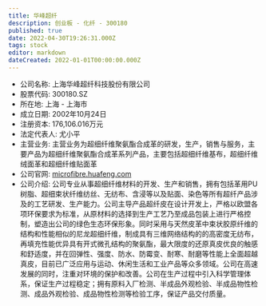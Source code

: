 ```yaml
---
title: 华峰超纤
description: 创业板 - 化纤 - 300180
published: true
date: 2022-04-30T19:26:31.000Z
tags: stock
editor: markdown
dateCreated: 2022-01-01T00:00:00.000Z
---
```


- 公司名称: 上海华峰超纤科技股份有限公司
- 股票代码: 300180.SZ
- 所在地: 上海 - 上海市
- 成立日期: 2002年10月24日
- 注册资本: 176,106.016万元
- 法定代表人: 尤小平
- 主营业务: 主营业务为超细纤维聚氨酯合成革的研发，生产，销售与服务，主要产品为超细纤维聚氨酯合成革系列产品，主要包括超细纤维基布，超细纤维绒面革和超细纤维贴面革
- 公司官网: [microfibre.huafeng.com](microfibre.huafeng.com)
- 公司介绍: 公司专业从事超细纤维材料的开发、生产和销售，拥有包括革用PU树脂、超细束状纤维纺丝、无纺布、含浸等以及贴面、染色等所有超纤产品涉及的工艺研发、生产能力。公司主导产品超纤皮在设计开发上，严格以欧盟各项环保要求为标准，从原材料的选择到生产工艺乃至成品包装上进行严格控制，塑造出公司的绿色生态环保形象。同时采用与天然皮革中束状胶原纤维的结构和性能相似的尼龙超细纤维，制成具有三维网络结构的的高密度无纺布，再填充性能优异具有开式微孔结构的聚氨酯，最大限度的还原真皮优良的触感和舒适度，并在回弹性、强度、防水、防霉变、耐寒、耐磨等性能上全面超越真皮，目前已广泛应用与运动、休闲生活和工业产品等众多领域。公司在高速发展的同时，注重对环境的保护和改善。公司在生产过程中引入科学管理体系，保证生产过程稳定；拥有原料入厂检测、半成品外观检验、半成品物性检测、成品外观检验、成品物性检测等检验工序，保证产品交付质量。



